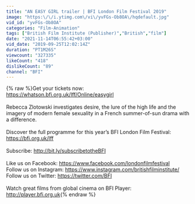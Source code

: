 ```yaml
---
title: "AN EASY GIRL trailer | BFI London Film Festival 2019"
image: "https:\/\/i.ytimg.com\/vi\/yvFGs-Ob8OA\/hqdefault.jpg"
vid_id: "yvFGs-Ob8OA"
categories: "Film-Animation"
tags: ["British Film Institute (Publisher)","British","film"]
date: "2021-11-14T06:55:42+03:00"
vid_date: "2019-09-25T12:02:14Z"
duration: "PT1M26S"
viewcount: "327335"
likeCount: "418"
dislikeCount: "89"
channel: "BFI"
---
```

{% raw %}Get your tickets now: <a rel="nofollow" target="blank" href="https://whatson.bfi.org.uk/lff/Online/easygirl">https://whatson.bfi.org.uk/lff/Online/easygirl</a><br /><br />Rebecca Zlotowski investigates desire, the lure of the high life and the imagery of modern female sexuality in a French summer-of-sun drama with a difference.<br /><br />Discover the full programme for this year’s BFI London Film Festival: <a rel="nofollow" target="blank" href="https://bfi.org.uk/lff">https://bfi.org.uk/lff</a><br /><br />Subscribe: <a rel="nofollow" target="blank" href="http://bit.ly/subscribetotheBFI">http://bit.ly/subscribetotheBFI</a><br /><br />Like us on Facebook: <a rel="nofollow" target="blank" href="https://www.facebook.com/londonfilmfestival">https://www.facebook.com/londonfilmfestival</a><br />Follow us on Instagram: <a rel="nofollow" target="blank" href="https://www.instagram.com/britishfilminstitute/">https://www.instagram.com/britishfilminstitute/</a><br />Follow us on Twitter: <a rel="nofollow" target="blank" href="https://twitter.com/BFI">https://twitter.com/BFI</a><br /><br />Watch great films from global cinema on BFI Player: <a rel="nofollow" target="blank" href="http://player.bfi.org.uk">http://player.bfi.org.uk</a>{% endraw %}
